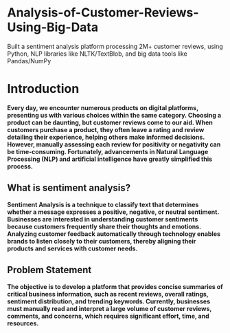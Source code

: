 # Analysis-of-Customer-Reviews-Using-Big-Data
Built a sentiment analysis platform processing 2M+ customer reviews, using Python, NLP libraries like NLTK/TextBlob, and big data tools like Pandas/NumPy
<a id="section-one"></a>
# Introduction

**Every day, we encounter numerous products on digital platforms, presenting us with various choices within the same category. Choosing a product can be daunting, but customer reviews come to our aid. When customers purchase a product, they often leave a rating and review detailing their experience, helping others make informed decisions. However, manually assessing each review for positivity or negativity can be time-consuming. Fortunately, advancements in Natural Language Processing (NLP) and artificial intelligence have greatly simplified this process.**

## What is sentiment analysis?

**Sentiment Analysis is a technique to classify text that determines whether a message expresses a positive, negative, or neutral sentiment. Businesses are interested in understanding customer sentiments because customers frequently share their thoughts and emotions. Analyzing customer feedback automatically through technology enables brands to listen closely to their customers, thereby aligning their products and services with customer needs.**

## Problem Statement

**The objective is to develop a platform that provides concise summaries of critical business information, such as recent reviews, overall ratings, sentiment distribution, and trending keywords. Currently, businesses must manually read and interpret a large volume of customer reviews, comments, and concerns, which requires significant effort, time, and resources.**

